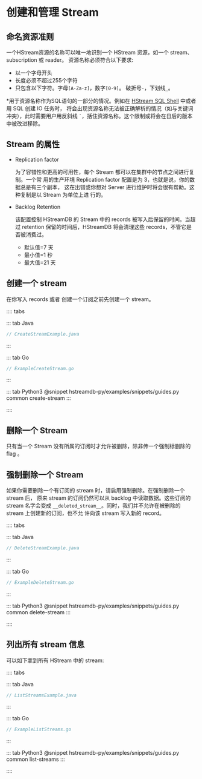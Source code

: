 # 创建和管理 Stream

## 命名资源准则

一个HStream资源的名称可以唯一地识别一个 HStream 资源，如一个 stream、 subscription 或 reader。
资源名称必须符合以下要求:

- 以一个字母开头
- 长度必须不超过255个字符
- 只包含以下字符。字母`[A-Za-z]`，数字`[0-9]`。
  破折号`-`，下划线`_`。

\*用于资源名称作为SQL语句的一部分的情况。例如在 [HStream SQL Shell](../reference/cli.md#hstream-sql) 中或者用 SQL 创建 IO 任务时，
  将会出现资源名称无法被正确解析的情况（如与关键词冲突），此时需要用户用反斜线 `` ` ``，括住资源名称。这个限制或将会在日后的版本中被改进移除。

## Stream 的属性

- Replication factor

  为了容错性和更高的可用性，每个 Stream 都可以在集群中的节点之间进行复制。一个常
  用的生产环境 Replication factor 配置是为 3，也就是说，你的数据总是有三个副本，
  这在出错或你想对 Server 进行维护时将会很有帮助。这种复制是以 Stream 为单位上进
  行的。

- Backlog Retention

  该配置控制 HStreamDB 的 Stream 中的 records 被写入后保留的时间。当超过
  retention 保留的时间后，HStreamDB 将会清理这些 records，不管它是否被消费过。

  + 默认值=7 天
  + 最小值=1 秒
  + 最大值=21 天

## 创建一个 stream

在你写入 records 或者 创建一个订阅之前先创建一个 stream。

:::: tabs

::: tab Java

```java
// CreateStreamExample.java
```

:::

::: tab Go

```go
// ExampleCreateStream.go
```

:::

::: tab Python3
@snippet hstreamdb-py/examples/snippets/guides.py common create-stream
:::

::::

## 删除一个 Stream

只有当一个 Stream 没有所属的订阅时才允许被删除，除非传一个强制标删除的 flag 。

## 强制删除一个 Stream

如果你需要删除一个有订阅的 stream 时，请启用强制删除。在强制删除一个 stream 后，
原来 stream 的订阅仍然可以从 backlog 中读取数据。这些订阅的 stream 名字会变成
`__deleted_stream__`。同时，我们并不允许在被删除的 stream 上创建新的订阅，也不允
许向该 stream 写入新的 record。

:::: tabs

::: tab Java

```java
// DeleteStreamExample.java
```

:::

::: tab Go

```go
// ExampleDeleteStream.go
```

:::

::: tab Python3
@snippet hstreamdb-py/examples/snippets/guides.py common delete-stream
:::

::::

## 列出所有 stream 信息

可以如下拿到所有 HStream 中的 stream:

:::: tabs

::: tab Java

```java
// ListStreamsExample.java
```

:::

::: tab Go

```go
// ExampleListStreams.go
```

:::

::: tab Python3
@snippet hstreamdb-py/examples/snippets/guides.py common list-streams
:::

::::
